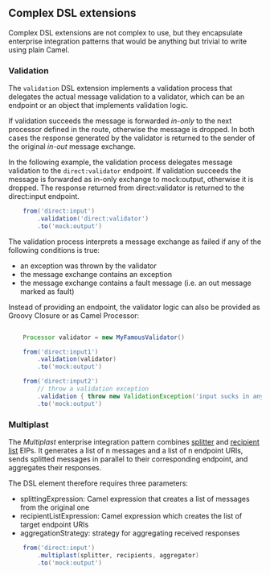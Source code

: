 ## Complex DSL extensions

Complex DSL extensions are not complex to use, but they encapsulate enterprise integration patterns that would be anything
but trivial to write using plain Camel.

### Validation

The `validation` DSL extension implements a validation process that delegates the actual message validation to a
validator, which can be an endpoint or an object that implements validation logic.

If validation succeeds the message is forwarded *in-only* to the next processor defined in the route,
otherwise the message is dropped. In both cases the response generated by the validator is returned to the sender of the
original *in-out* message exchange.

In the following example, the validation process delegates message validation to the `direct:validator` endpoint.
If validation succeeds the message is forwarded as in-only exchange to mock:output, otherwise it is dropped.
The response returned from direct:validator is returned to the direct:input endpoint.

```groovy
    from('direct:input')
        .validation('direct:validator')
        .to('mock:output')
```

The validation process interprets a message exchange as failed if any of the following conditions is true:

* an exception was thrown by the validator
* the message exchange contains an exception
* the message exchange contains a fault message (i.e. an out message marked as fault)

Instead of providing an endpoint, the validator logic can also be provided as Groovy Closure or as Camel Processor:

```groovy

    Processor validator = new MyFamousValidator()

    from('direct:input1')
        .validation(validator)
        .to('mock:output')

    from('direct:input2')
        // throw a validation exception
        .validation { throw new ValidationException('input sucks in any case') }
        .to('mock:output')

```

### Multiplast

The *Multiplast* enterprise integration pattern combines [splitter] and [recipient list] EIPs. It generates a list of n
messages and a list of n endpoint URIs, sends splitted messages in parallel to their corresponding endpoint,
and aggregates their responses.

The DSL element therefore requires three parameters:
* splittingExpression: Camel expression that creates a list of messages from the original one
* recipientListExpression: Camel expression which creates the list of target endpoint URIs
* aggregationStrategy: strategy for aggregating received responses

```groovy
    from('direct:input')
        .multiplast(splitter, recipients, aggregator)
        .to('mock:output')
```


[splitter]: https://camel.apache.org/splitter.html
[recipient list]: https://camel.apache.org/recipient-list.html